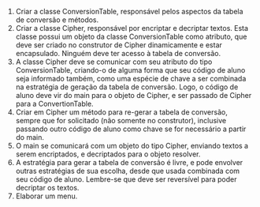1. Criar a classe ConversionTable, responsável pelos aspectos da tabela de conversão e métodos. 
2. Criar a classe Cipher, responsável por encriptar e decriptar textos. Esta classe possui um objeto da classe
 ConversionTable como atributo, que deve ser criado no construtor de Cipher dinamicamente e estar
 encapsulado. Ninguém deve ter acesso à tabela de conversão.
 3. A classe Cipher deve se comunicar com seu atributo do tipo ConversionTable, criando-o de alguma forma
 que seu código de aluno seja informado também, como uma espécie de chave a ser combinada na
 estratégia de geração da tabela de conversão. Logo, o código de aluno deve vir do main para o objeto de
 Cipher, e ser passado de Cipher para a ConvertionTable.
 4. Criar em Cipher um método para re-gerar a tabela de conversão, sempre que for solicitado (não somente
 no construtor), inclusive passando outro código de aluno como chave se for necessário a partir do main.
 5. O main se comunicará com um objeto do tipo Cipher, enviando textos a serem encriptados, e decriptados
 para o objeto resolver.
 6. A estratégia para gerar a tabela de conversão é livre, e pode envolver outras estratégias de sua escolha,
 desde que usada combinada com seu código de aluno. Lembre-se que deve ser reversível para poder
 decriptar os textos.
 7. Elaborar um menu.
